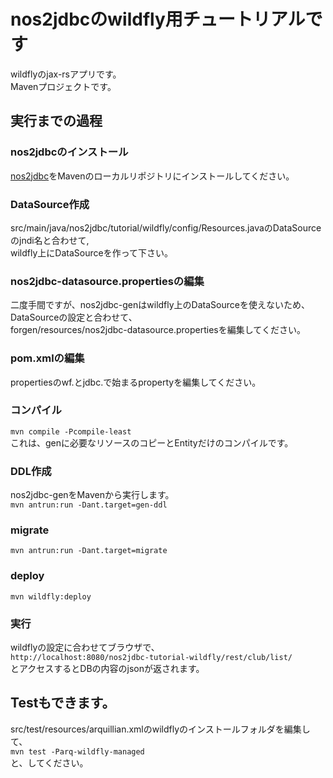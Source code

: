 # nos2jdbcのwildfly用チュートリアルです

wildflyのjax-rsアプリです。   
Mavenプロジェクトです。   
## 実行までの過程
### nos2jdbcのインストール
[nos2jdbc](https://github.com/ns2j/nos2jdbc)をMavenのローカルリポジトリにインストールしてください。   
### DataSource作成
src/main/java/nos2jdbc/tutorial/wildfly/config/Resources.javaのDataSourceのjndi名と合わせて,   
wildfly上にDataSourceを作って下さい。
### nos2jdbc-datasource.propertiesの編集
二度手間ですが、nos2jdbc-genはwildfly上のDataSourceを使えないため、   
DataSourceの設定と合わせて、   
forgen/resources/nos2jdbc-datasource.propertiesを編集してください。
### pom.xmlの編集
propertiesのwf.とjdbc.で始まるpropertyを編集してください。
### コンパイル
`mvn compile -Pcompile-least`   
これは、genに必要なリソースのコピーとEntityだけのコンパイルです。
### DDL作成
nos2jdbc-genをMavenから実行します。   
`mvn antrun:run -Dant.target=gen-ddl`   
### migrate
`mvn antrun:run -Dant.target=migrate`
### deploy
`mvn wildfly:deploy`
### 実行
wildflyの設定に合わせてブラウザで、   
`http://localhost:8080/nos2jdbc-tutorial-wildfly/rest/club/list/`   
とアクセスするとDBの内容のjsonが返されます。  
## Testもできます。
src/test/resources/arquillian.xmlのwildflyのインストールフォルダを編集して、   
`mvn test -Parq-wildfly-managed`   
と、してください。
